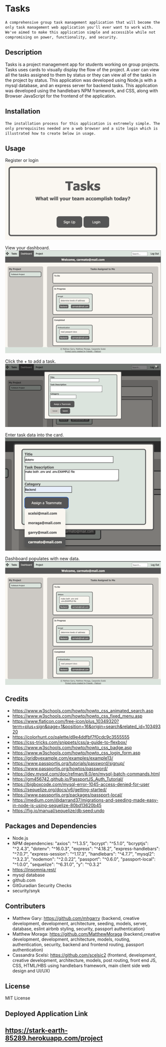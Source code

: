 # Tasks
	A comprehensive group task management application that will become the only task management web application you'll ever want to work with. We've aimed to make this application simple and accessible while not compromising on power, functionality, and security.

## Description

Tasks is a project management app for students working on group projects. Tasks uses cards to visually display the flow of the project. A user can view all the tasks assigned to them by status or they can view all of the tasks in the project by status. This application was developed using Node.js with a mysql database, and an express server for backend tasks. This application was developed using the handlebars NPM framework, and CSS, along with Browser JavaScript for the frontend of the application. 

## Installation 
	The installation process for this application is extremely simple. The only prerequisites needed are a web browser and a site login which is illustrated how to create below in usage.

## Usage

Register or login
![register and login page](./public/images/s1.png)

View your dashboard.
![dashboard page](./public/images/s2.png)

Click the + to add a task.
![task card form](./public/images/s3.png)

Enter task data into the card.
![filling out task card form](./public/images/s4.png)

Dashboard populates with new data.
![dashbaord with new to task populated](./public/images/s5.png)

<!-- Project page displays all tasks for the project. -->

## Credits

- https://www.w3schools.com/howto/howto_css_animated_search.asp 
- https://www.w3schools.com/howto/howto_css_fixed_menu.asp
- https://www.flaticon.com/free-icon/plus_10349320?term=plus+sign&page=1&position=16&origin=search&related_id=10349320 
- https://colorhunt.co/palette/d9e4ddfbf7f0cdc9c3555555
- https://css-tricks.com/snippets/css/a-guide-to-flexbox/
- https://www.w3schools.com/howto/howto_css_badge.asp
- https://www.w3schools.com/howto/howto_css_login_form.asp
- https://gridbyexample.com/examples/example13/ 
- https://www.passportjs.org/tutorials/password/signup/
- https://www.passportjs.org/howtos/password/
- https://dev.mysql.com/doc/refman/8.0/en/mysql-batch-commands.html
- https://gm456742.github.io/PassportJS_Auth_Tutorial/
- https://bigboxcode.com/mysql-error-1045-access-denied-for-user
- https://sequelize.org/docs/v6/getting-started/
- https://www.passportjs.org/packages/passport-local/
- https://medium.com/@darrand37/migrations-and-seeding-made-easy-in-node-js-using-sequelize-80bd13620b45
- https://fig.io/manual/sequelize/db:seed:undo

## Packages and Dependencies 
- Node.js
- NPM dependencies: 
		"axios": "^1.3.5",
    "bcrypt": "^5.1.0",
    "bcryptjs": "^2.4.3",
    "dotenv": "^16.0.3",
    "express": "^4.18.2",
    "express-handlebars": "^7.0.7",
    "express-session": "^1.17.3",
    "handlebars": "^4.7.7",
    "mysql2": "^3.2.3",
    "nodemon": "^2.0.22",
    "passport": "^0.6.0",
    "passport-local": "^1.0.0",
    "sequelize": "^6.31.0",
    "y": "^0.3.2"
- https://insomnia.rest/
- mysql database 
- github.com
- GitGuradian Security Checks 
- security/snyk 

## Contributers
- Matthew Gary: https://github.com/mhgarry (backend, creative development, development, architecture, seeding, models, server, database, eslint airbnb styling, security, passport authentication)
- Matthew Moraga: https://github.com/MatthewMoraga (backend,creative development, development, architecture, models, routing, authentication, security, backend and frontend routing, passport authentication)
- Cassandra Scelsi: https://github.com/scelsic2 (frontend, development, creative development, 
architecture, models, post routing, front end JS, CSS, HTML/HBS using handlebars framework, main client side web design and UI/UX)

## License

MIT License

## Deployed Application Link

https://stark-earth-85289.herokuapp.com/project
---
